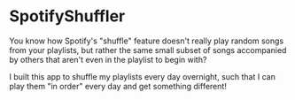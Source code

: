 # SpotifyShuffler

You know how Spotify's "shuffle" feature doesn't really play random songs from your playlists, but rather
the same small subset of songs accompanied by others that aren't even in the playlist to begin with?

I built this app to shuffle my playlists every day overnight, such that I can play them "in order"
every day and get something different!
